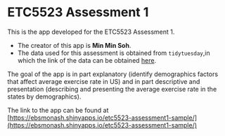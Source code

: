 
# ETC5523 Assessment 1

This is the app developed for the ETC5523 Assessment 1. 

* The creator of this app is **Min Min Soh**.
* The data used for this assessment is obtained from `tidytuesday`,in which the link of the data can be obtained [here](https://github.com/rfordatascience/tidytuesday/blob/master/data/2018/2018-07-17/week16_exercise.xlsx).  

The goal of the app is in part explanatory (identify demographics factors that affect average exercise rate in US) and in part descriptive and presentation (describing and presenting the average exercise rate in the states by demographics).

The link to the app can be found at [https://ebsmonash.shinyapps.io/etc5523-assessment1-sample/](https://ebsmonash.shinyapps.io/etc5523-assessment1-sample/)
